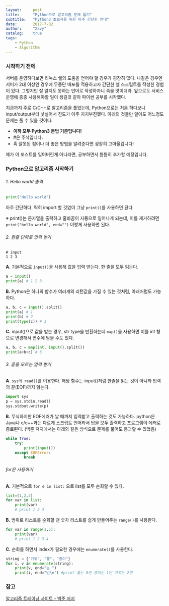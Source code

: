 ```yaml
---
layout:     post
title:      "Python으로 알고리즘 문제 풀기"
subtitle:   "Python3 초보자를 위한 아주 간단한 안내"
date:       2017-7-02
author:     "Xavy"
catalog:    true
tags:
    - Python
    - Algorithm
---
```


### 시작하기 전에

서버를 운영하다보면 리눅스 쉘의 도움을 얻어야 할 경우가 굉장히 많다. 
나같은 경우엔 서버가 2대 이상인 경우에 무중단 배포를 적용하고자 간단한 쉘 스크립트를 작성한 경험이 있다.
그렇지만 잘 알지도 못하는 언어로 작성하자니 죽을 맛이더라. 
앞으로도 서비스 운영에 종종 사용해야할 일이 생길것 같아 파이썬 공부를 시작했다.

지금까지 주로 C/C++로 알고리즘을 풀었는데, Python으로는 처음 하다보니 input/output부터 낯설어서 진도가 아주 지지부진했다.
아래의 것들만 알아도 어느정도 문제는 풀 수 있을 것이다.

- **이하 모두 Python3 문법 기준입니다!**
- \#은 주석입니다.
- 혹 잘못된 점이나 더 좋은 방법을 알려준다면 굉장히 고마울겁니다!

제가 이 포스트를 잊어버린게 아니라면, 공부하면서 틈틈히 추가할 예정입니다.

### Python으로 알고리즘 시작하기

###### 1. Hello world 출력

```python
print("Hello world")
```

아주 간단하다.
딱히 import 할 것없이 그냥 `print()`를 사용하면 된다.

※ print()는 문자열을 출력하고 줄바꿈이 자동으로 일어나게 되는데, 이를 제거하려면 `print("hello world", end="")` 이렇게 사용하면 된다.

###### 2. 한줄 단위로 입력 받기

```text
# input
1 2 3
``` 

**A.** 기본적으로 `input()`을 사용해 값을 입력 받는다. 한 줄을 모두 읽는다.

```python
a = input()
print(a) # 1 2 3
```

**B.** Python은 하나의 함수가 여러개의 리턴값을 가질 수 있는 것처럼, 아래처럼도 가능하다.

 ```python
a, b, c = input().split()
print(a) # 1
print(b) # 2
print(type(c)) # 3
```

**C.** input()으로 값을 받는 경우, str type을 반환하는데 `map()`을 사용하면 이를 int 형으로 변경해서 변수에 담을 수도 있다.

```python
a, b, c = map(int, input().split())
print(a+b+c) # 6
```

###### 3. 끝을 모르는 입력 받기

**A.** `sys의 read()`를 이용한다. 해당 함수는 input()처럼 한줄을 읽는 것이 아니라 입력의 끝(EOF)까지 읽는다.
```python
import sys
p = sys.stdin.read()
sys.stdout.write(p)
```

**B.**  무식하지만 EOF에러가 날 때까지 입력받고 출력하는 것도 가능하다. 
python은 Java나 c/c++과는 다르게 스크립트 언어라서 답을 모두 출력하고 프로그램이 에러로 종료된다. 
(백준 저지에서는 아래와 같은 방식으로 문제를 풀어도 통과할 수 있었음) 

```python
while True:
    try:
        print(input())
    except EOFError:
        break
```

###### for문 사용하기 

**A.** 기본적으로 `for e in list:` 으로 list를 모두 순회할 수 있다.
```python
list=[1,2,3]
for var in list:
    print(var)
    # print 1 2 3
```

**B.** 범위로 리스트를 순회할 땐 숫자 리스트를 쉽게 만들어주는 `range()`를 사용한다.
```python
for var in range(1,5):
    print(var)
    # print 1 2 3 4
```

**C.** 순회를 하면서 index가 필요한 경우에는 `enumerate()`를 사용한다.
```python
string = {"가위", "풀", "종이"}
for i, v in enumerate(string):
    print(v, end="는 ")
    print(i, end="번\n") #print 풀는 0번 종이는 1번 가위는 2번
```    

### 참고

[알고리즘 트레이닝 사이트 - 백준 저지](https://www.acmicpc.net/)